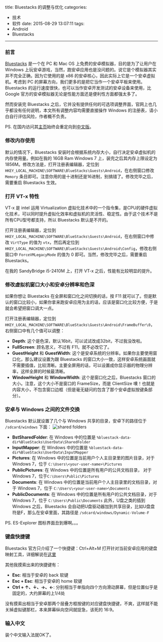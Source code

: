 title: Bluestacks 的调整与优化
categories:
  - 技术
  - 软件
date: 2015-08-29 13:07:11
tags:
  - Android
  - Bluestacks
---

<!-- toc -->

### 前言
[Bluestacks](http://www.bluestacks.com) 是一个在 PC 和 Mac OS 上免费的安卓模拟器，目的是为了让用户在 Windows 上玩安卓游戏，当然，跑安卓应用也是没问题的。说它是个模拟器其实并不完全正确，因为它使用的是 x86 的安卓核心，因此实际上它是一个安卓虚拟机。考虑到 PC 的屏幕方向，我们更多的是把它当作一个安卓平板来使用。Bluestacks 的运行速度很快，也可以当作安卓开发测试的安卓设备来使用，比 Google 官方的安卓模拟器无论是性能方面还是便利性方面都强太多了。

然而安装完 Bluestacks 之后，它并没有提供任何的可选项调整界面，官网上也几乎都没有任何说明，本文所有调整内容均需要直接操作 Windows 的注册表，请小白自行评估风险，作者概不负责。

PS. 在国内访问其[主页](http://www.bluestacks.com)始终会重定向到[中文版](http://www.bluestacks.cn)。

### 修改内存使用
默认的情况下，Bluestacks 安装时会根据系统内存大小，自行决定安卓虚拟机的内存使用量。例如在我的 16GB Ram Windows 7 上，装完之后其内存上限设定为 1856M。修改方法是，打开注册表编辑器，定位到 `HKEY_LOCAL_MACHINE\SOFTWARE\BlueStacks\Guests\Android`，在右侧窗口修改 `Memory` 条目即可。注意你用的是十进制还是16进制，别搞错了。修改完毕之后，需要重启 Bluestacks 生效。

### 打开 VT-x 特性
VT-x 是 intel 运用 Virtualization 虚拟化技术中的一个指令集，是CPU的硬件虚拟化技术，可以同时提升虚拟化效率和虚拟机的灵活性、稳定性。由于这个技术不是所有CPU型号都支持，所以 Bluestacks 默认是不开的。

打开注册表编辑器，定位到 `HKEY_LOCAL_MACHINE\SOFTWARE\BlueStacks\Guests\Android`，在右侧窗口中修改 `VirtType` 的值为 `vtx`，然后再定位到 `HKEY_LOCAL_MACHINE\SOFTWARE\BlueStacks\Guests\Android\Config`，修改右侧窗口中 `ForceVMLegacyMode` 的值为 0 即可。当然，修改完毕之后，需要重启 Bluestacks。

在我的 SandyBridge i5-2410M 上，打开 VT-x 之后，性能有比较明显的提升。

### 修改虚拟机窗口大小和安卓分辨率和色深
如果你想让 Bluestacks 在全屏和窗口化之间切换的话，按 F11 就可以了。但是默认的窗口比较小，如果你拿来跑安卓应用为主的话，应该是窗口化比较方便，于是就会希望把窗口调大一点。

打开注册表编辑器，定位到 `HKEY_LOCAL_MACHINE\SOFTWARE\BlueStacks\Guests\Android\FrameBuffer\0`，右侧窗口中有几个值可以调整：
- **Depth**: 这个是色深，默认16bit，可以试试改成32bit，不过我没改啦。
- **FullScreen**: 顾名思义，不过有 F11，就不必改它了。
- **GuestHeight** 和 **GuestWidth**: 这个是安卓系统的分辨率。如果你主要使用窗口化，那么建议设置为跟 Bluestacks 的窗口大小一致，这样安卓系统画面就不需要插值，比较清晰。主要全屏用的话，可以设置成你显示器的物理分辨率，这样全屏的时候最清晰。
- **WindowHeight** 和 **WindowWidth**: 这个是窗口化之后，Bluestacks 窗口的大小。注意，这个大小不是窗口的 FrameSize，而是 ClientSize 噢！也就是内容大小，不包含窗口边框（但是毫无疑问的包含了那个安卓虚拟按键条部分）。

### 安卓与 Windows 之间的文件交换
Bluestacks 默认就设置了几个与 Windows 共享的目录，安卓下的路径位于 `/sdcard/windows` 下面：
![shared folders](/comm-res/images/bluestacks-shared-folders.png)
- **BstSharedFolder**: 在 Windows 中的位置是 `%bluestack-data-dir%BlueStacks\UserData\SharedFolder`
- **InputMapper**: 在 Windows 中的位置是 `%bluestack-data-dir%BlueStacks\UserData\InputMapper`
- **Pictures**: 在 Windows 中的位置是当前用户个人主目录里的图片目录，对于 Windows 7，位于 `C:\Users\<your-user-name>\Pictures`
- **PublicPictures**: 在 Windows 中的位置是所有用户的公共文档目录， 对于 Windows 7，位于`C:\Users\Public\Pictures`
- **Documents**: 在 Windows 中的位置是当前用户个人主目录里的文档目录，对于 Windows 7，位于 `C:\Users\<your-user-name>\Documents`
- **PublicDocuments**: 在 Windows 中的位置是所有用户的公共文档目录，对于 Windows 7，位于 `C:\Users\Public\Documents`
此外，U盘之类的插到 Windows 之后，Bluestacks 会自动把U盘驱动器加到共享目录，比如U盘盘符是F，那么在安卓里面，其路径是 `/sdcard/windows/Dynamic-Volume-F`

PS. ES-Explorer 图标界面丑到爆啊。。。

### 键盘快捷键
Bluestacks 官方只介绍了一个快捷键：Ctrl+Alt+M 打开针对当前安卓应用的键盘映射工具，详细解说在[这里](http://support.bluestacks.com/hc/en-us/articles/204194239-How-to-map-keys-on-any-app-on-the-BlueStacks-App-player-)

其他我摸索出来的快捷键有：
- **Esc**: 相当于安卓的 back 软键
- **Esc + Esc**: 相当于安卓的 home 软键
- **Ctrl + ↑、↓、→、←**: 分别相当于单指向四个方向滑动屏幕，但是位置似乎是固定的，大约屏幕的上1/4处

没有摸索出相当于安卓那两个层叠方框按键的对应键盘快捷键，不爽，这样就不能关掉虚拟键那栏，本来屏幕纵向空间就捉急，该死的 16:9。

### 输入中文
装个中文输入法就OK了。

